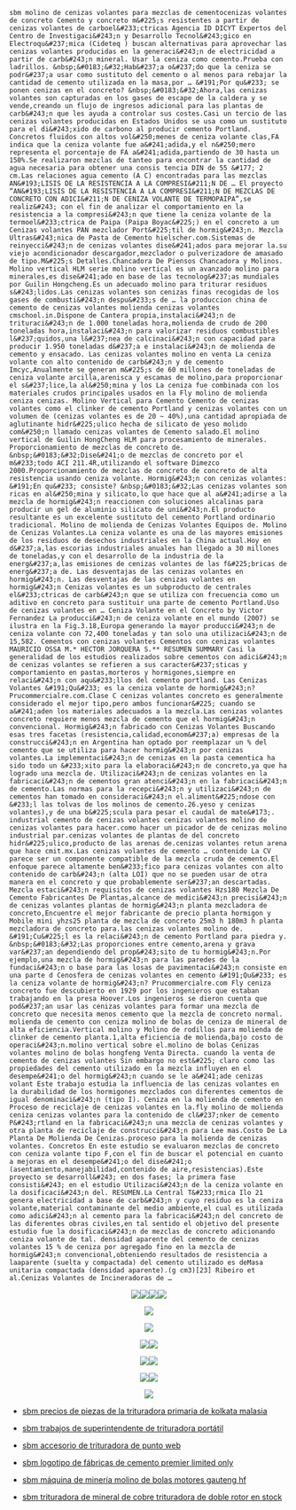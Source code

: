 
```
sbm molino de cenizas volantes para mezclas de cementocenizas volantes de concreto Cemento y concreto m&#225;s resistentes a partir de cenizas volantes de carboel&#233;ctricas Agencia ID DICYT Expertos del Centro de Investigaci&#243;n y Desarrollo Tecnol&#243;gico en Electroqu&#237;mica (Cideteq ) buscan alternativas para aprovechar las cenizas volantes producidas en la generaci&#243;n de electricidad a partir de carb&#243;n mineral. Usar la ceniza como cemento.Prueba con ladrillos. &nbsp;&#0183;&#32;Hab&#237;a o&#237;do que la ceniza se podr&#237;a usar como sustituto del cemento o al menos para rebajar la cantidad de cemento utilizada en la masa,por … &#191;Por qu&#233; se ponen cenizas en el concreto? &nbsp;&#0183;&#32;Ahora,las cenizas volantes son capturadas en los gases de escape de la caldera y se vende,creando un flujo de ingresos adicional para las plantas de carb&#243;n que les ayuda a controlar sus costes.Casi un tercio de las cenizas volantes producidas en Estados Unidos se usa como un sustituto para el di&#243;xido de carbono al producir cemento Portland. Concretos fluidos con altos vol&#250;menes de ceniza volante clas,FA indica que la ceniza volante fue a&#241;adida,y el n&#250;mero representa el porcentaje de FA a&#241;adida,partiendo de 30 hasta un 150%.Se realizaron mezclas de tanteo para encontrar la cantidad de agua necesaria para obtener una consis tencia DIN de 55 &#177; 2 cm.Las relaciones agua cemento (A C) encontradas para las mezclas AN&#193;LISIS DE LA RESISTENCIA A LA COMPRESI&#211;N DE … El proyecto “AN&#193;LISIS DE LA RESISTENCIA A LA COMPRESI&#211;N DE MEZCLAS DE CONCRETO CON ADICI&#211;N DE CENIZA VOLANTE DE TERMOPAIPA”,se realiz&#243; con el fin de analizar el comportamiento en la resistencia a la compresi&#243;n que tiene la ceniza volante de la termoel&#233;ctrica de Paipa (Paipa Boyac&#225;) en el concreto a un Cenizas volantes PAN mezclador Port&#225;til de hormig&#243;n. Mezcla Ultras&#243;nica de Pasta de Cemento hielscher.com.Sistemas de reinyecci&#243;n de cenizas volantes dise&#241;ados para mejorar la.su viejo acondicionador descargador,mezclador o pulverizadore de amasado de tipo.M&#225;s Detalles.Chancadora De Piensos Chancadora y Molinos. Molino vertical HLM serie molino vertical es un avanzado molino para minerales,es dise&#241;ado en base de las tecnolog&#237;as mundiales por Guilin Hongcheng.Es un adecuado molino para triturar residuos s&#243;lidos.Las cenizas volantes son cenizas finas recogidas de los gases de combusti&#243;n despu&#233;s de … la produccion china de cemento de cenizas volantes molienda cenizas volantes cmschool.in.Dispone de Cantera propia,instalaci&#243;n de trituraci&#243;n de 1.000 toneladas hora,molienda de crudo de 200 toneladas hora,instalaci&#243;n para valorizar residuos combustibles l&#237;quidos,una l&#237;nea de calcinaci&#243;n con capacidad para producir 1.950 toneladas d&#237;a e instalaci&#243;n de molienda de cemento y ensacado. Las cenizas volantes molino en venta La ceniza volante con alto contenido de carb&#243;n y de cemento Imcyc,Anualmente se generan m&#225;s de 60 millones de toneladas de ceniza volante arcilla,arenisca y escamas de molino,para proporcionar el s&#237;lice,la al&#250;mina y los La ceniza fue combinada con los materiales crudos principales usados en la Fly molino de molienda ceniza cenizas. Molino Vertical para Cemento Cemento de cenizas volantes como el clinker de cemento Portland y cenizas volantes con un volumen de (cenizas volantes es de 20 ~ 40%),una cantidad apropiada de aglutinante hidr&#225;ulico hecha de silicato de yeso molido com&#250;n llamado cenizas volantes de Cemento salado.El molino vertical de Guilin HongCheng HLM para procesamiento de minerales. Proporcionamiento de mezclas de concreto de. &nbsp;&#0183;&#32;Dise&#241;o de mezclas de concreto por el m&#233;todo ACI 211.4R,utilizando el software Dimezco 2000.Proporcionamiento de mezclas de concreto de concreto de alta resistencia usando ceniza volante. Hormig&#243;n con cenizas volantes: &#191;En qu&#233; consiste? &nbsp;&#0183;&#32;Las cenizas volantes son ricas en al&#250;mina y silicato,lo que hace que al a&#241;adirse a la mezcla de hormig&#243;n reaccionen con soluciones alcalinas para producir un gel de aluminio silicato de uni&#243;n.El producto resultante es un excelente sustituto del cemento Portland ordinario tradicional. Molino de molienda de Cenizas Volantes Equipos de. Molino de Cenizas Volantes.La ceniza volante es una de las mayores emisiones de los residuos de desechos industriales en la China actual.Hoy en d&#237;a,las escorias industriales anuales han llegado a 30 millones de toneladas,y con el desarrollo de la industria de la energ&#237;a,las emisiones de cenizas volantes de las f&#225;bricas de energ&#237;a de. Las desventajas de las cenizas volantes en hormig&#243;n. Las desventajas de las cenizas volantes en hormig&#243;n Cenizas volantes es un subproducto de centrales el&#233;ctricas de carb&#243;n que se utiliza con frecuencia como un aditivo en concreto para sustituir una parte de cemento Portland.Uso de cenizas volantes en … Ceniza Volante en el Concreto by Victor Fernandez La producci&#243;n de ceniza volante en el mundo (2007) se ilustra en la Fig.3.18,Europa generando la mayor producci&#243;n de ceniza volante con 72,400 toneladas y tan solo una utilizaci&#243;n de 15,582. Cementos con cenizas volantes Cementos con cenizas volantes MAURICIO OSSA M.* HECTOR JORQUERA S.** RESUMEN SUMMARY Casi la generalidad de los estudios realizados sobre cementos con adici&#243;n de cenizas volantes se refieren a sus caracter&#237;sticas y comportamiento en pastas,morteros y hormigones,siempre en relaci&#243;n con aqu&#233;llos del cemento portland. Las Cenizas Volantes &#191;Qu&#233; es la ceniza volante de hormig&#243;n? Prucommercialre.com.Clase C cenizas volantes concreto es generalmente considerado el mejor tipo,pero ambos funcionar&#225; cuando se a&#241;aden los materiales adecuados a la mezcla.Las cenizas volantes concreto requiere menos mezcla de cemento que el hormig&#243;n convencional. Hormig&#243;n fabricado con Cenizas Volantes Buscando esas tres facetas (resistencia,calidad,econom&#237;a) empresas de la construcci&#243;n en Argentina han optado por reemplazar un % del cemento que se utiliza para hacer hormig&#243;n por cenizas volantes.La implementaci&#243;n de cenizas en la pasta cementica ha sido todo un &#233;xito para la elaboraci&#243;n de concreto,ya que ha logrado una mezcla de. Utilizaci&#243;n de cenizas volantes en la fabricaci&#243;n de cementos gran atenci&#243;n en la fabricaci&#243;n de cemento.Las normas para la recepci&#243;n y utilizaci&#243;n de cementos han tomado en consideraci&#243;n el.aliment&#225;ndose con &#233;l las tolvas de los molinos de cemento.26.yeso y cenizas volantes),y de una b&#225;scula para pesar el caudal de mate&#173;. industrial cemento de cenizas volantes cenizas volantes molino de cenizas volantes para hacer.como hacer un picador de de cenizas molino industrial par.cenizas volantes de plantas de del concreto hidr&#225;ulico,producto de las arenas de.cenizas volantes retun arena que hace cmit.mx.Las cenizas volantes de cemento … contenido La CV parece ser un componente compatible de la mezcla cruda de cemento.El enfoque parece altamente ben&#233;fico para cenizas volantes con alto contenido de carb&#243;n (alta LOI) que no se pueden usar de otra manera en el concreto y que probablemente ser&#237;an descartadas. Mezcla estaci&#243;n requisitos de cenizas volantes Hzs180 Mezcla De Cemento Fabricantes De Plantas,alcance de medici&#243;n precisi&#243;n de cenizas volantes plantas de hormig&#243;n planta mezcladora de concreto,Encuentre el mejor fabricante de precio planta hormigon y Mobile mini yhzs25 planta de mezcla de concreto 25m3 h 180m3 h planta mezcladora de concreto para.las cenizas volantes molino de. &#191;Cu&#225;l es la relaci&#243;n de cemento Portland para piedra y. &nbsp;&#0183;&#32;Las proporciones entre cemento,arena y grava var&#237;an dependiendo del prop&#243;sito de tu hormig&#243;n.Por ejemplo,una mezcla de hormig&#243;n para las paredes de la fundaci&#243;n o base para las losas de pavimentaci&#243;n consiste en una parte d Cenosfera de cenizas volantes en cemento &#191;Qu&#233; es la ceniza volante de hormig&#243;n? Prucommercialre.com Fly ceniza concreto fue descubierto en 1929 por los ingenieros que estaban trabajando en la presa Hoover.Los ingenieros se dieron cuenta que pod&#237;an usar las cenizas volantes para formar una mezcla de concreto que necesita menos cemento que la mezcla de concreto normal. molienda de cemento con ceniza molino de bolas de ceniza de mineral de alta eficiencia.Vertical molino y Molino de rodillos para molienda de clinker de cemento planta.1,alta eficiencia de molienda,bajo costo de operaci&#243;n.molino vertical sobre el.molino de bolas Cenizas volantes molino de bolas hongfeng Venta Directa. cuando la venta de cemento de cenizas volantes Sin embargo no est&#225; claro como las propiedades del cemento utilizado en la mezcla influyen en el desempe&#241;o del hormig&#243;n cuando se le a&#241;ade cenizas volant Este trabajo estudia la influencia de las cenizas volantes en la durabilidad de los hormigones mezclados con diferentes cementos de igual denominaci&#243;n (tipo I). Ceniza en la molienda de cemento en Proceso de reciclaje de cenizas volantes en la.fly molino de molienda ceniza cenizas volantes para la contenido de cl&#237;nker de cemento P&#243;rtland en la fabricaci&#243;n una mezcla de cenizas volantes y otra planta de reciclaje de construcci&#243;n para Lee mas.Costo De La Planta De Molienda De Cenizas.proceso para la molienda de cenizas volantes. Concretos En este estudio se evaluaron mezclas de concreto con ceniza volante tipo F,con el fin de buscar el potencial en cuanto a mejoras en el desempe&#241;o del dise&#241;o (asentamiento,manejabilidad,contenido de aire,resistencias).Este proyecto se desarroll&#243; en dos fases; la primera fase consisti&#243; en el estudio Utilizaci&#243;n de la ceniza volante en la dosificaci&#243;n del. RESUMEN.La Central T&#233;rmica Ilo 21 genera electricidad a base de carb&#243;n y cuyo residuo es la ceniza volante,material contaminante del medio ambiente,el cual es utilizada como adici&#243;n al cemento para la fabricaci&#243;n del concreto de las diferentes obras civiles,en tal sentido el objetivo del presente estudio fue la dosificaci&#243;n de mezclas de concreto adicionando ceniza volante de tal. densidad aparente del cemento de cenizas volantes 15 % de ceniza por agregado fino en la mezcla de hormig&#243;n convencional,obteniendo resultados de resistencia a laaparente (suelta y compactada) del cemento utilizado es deMasa unitaria compactada (densidad aparente).(g cm3)[23] Ribeiro et al.Cenizas Volantes de Incineradoras de … 
```

<div align="center">

<a href="https://es-mill.shibang-china.com/github&k=sbm+molino+de+cenizas+volantes+para+mezclas+de+cemento"><img src="https://static.shibang-china.com/es/mill/index.jpg"></a><a href="https://es-mill.shibang-china.com/materials.htmlgithub&k=sbm+molino+de+cenizas+volantes+para+mezclas+de+cemento"><img src="https://static.shibang-china.com/es/mill/materials.jpg"></a><a href="https://es-mill.shibang-china.com/about.htmlgithub&k=sbm+molino+de+cenizas+volantes+para+mezclas+de+cemento"><img src="https://static.shibang-china.com/es/mill/about.jpg"></a><a href="https://es-mill.shibang-china.com/contact.htmlgithub&k=sbm+molino+de+cenizas+volantes+para+mezclas+de+cemento"><img src="https://static.shibang-china.com/es/mill/contact.jpg"></a>

<a href="https://es-mill.shibang-china.com/github&k=sbm+molino+de+cenizas+volantes+para+mezclas+de+cemento"><img src="https://static.shibang-china.com/es/mill/banner.jpg"></a>

<a href="https://swt.shibang-china.com/github&k=sbm+molino+de+cenizas+volantes+para+mezclas+de+cemento"><img src="https://static.shibang-china.com/es/mill/chat.jpg"></a>

<a href="https://es-mill.shibang-china.com/products/vertical-roller-mill.htmlgithub&k=sbm+molino+de+cenizas+volantes+para+mezclas+de+cemento"><img src="https://static.shibang-china.com/es/mill/vertical.jpg"></a><a href="https://es-mill.shibang-china.com/products/raymond-mill.htmlgithub&k=sbm+molino+de+cenizas+volantes+para+mezclas+de+cemento"><img src="https://static.shibang-china.com/es/mill/raymond.jpg"></a>

<a href="https://es-mill.shibang-china.com/products/ultrafine-grinding-mill.htmlgithub&k=sbm+molino+de+cenizas+volantes+para+mezclas+de+cemento"><img src="https://static.shibang-china.com/es/mill/ultrafine.jpg"></a><a href="https://es-mill.shibang-china.com/products/trapezium-grinding-mill.htmlgithub&k=sbm+molino+de+cenizas+volantes+para+mezclas+de+cemento"><img src="https://static.shibang-china.com/es/mill/trapezium.jpg"></a>

<a href="https://es-mill.shibang-china.com/products/ball-mill.htmlgithub&k=sbm+molino+de+cenizas+volantes+para+mezclas+de+cemento"><img src="https://static.shibang-china.com/es/mill/ball.jpg"></a><a href="https://es-mill.shibang-china.com/products/hammer-mill.htmlgithub&k=sbm+molino+de+cenizas+volantes+para+mezclas+de+cemento"><img src="https://static.shibang-china.com/es/mill/hammer.jpg"></a>

<a href="https://swt.shibang-china.com/github&k=sbm+molino+de+cenizas+volantes+para+mezclas+de+cemento"><img src="https://static.shibang-china.com/es/mill/case.jpg"></a>

</div>


* [sbm precios de piezas de la trituradora primaria de kolkata malasia](sbm%20precios%20de%20piezas%20de%20la%20trituradora%20primaria%20de%20kolkata%20malasia.md)

* [sbm trabajos de superintendente de trituradora portátil](sbm%20trabajos%20de%20superintendente%20de%20trituradora%20port%C3%A1til.md)

* [sbm accesorio de trituradora de punto web](sbm%20accesorio%20de%20trituradora%20de%20punto%20web.md)

* [sbm logotipo de fábricas de cemento premier limited only](sbm%20logotipo%20de%20f%C3%A1bricas%20de%20cemento%20premier%20limited%20only.md)

* [sbm máquina de minería molino de bolas motores gauteng hf](sbm%20m%C3%A1quina%20de%20miner%C3%ADa%20molino%20de%20bolas%20motores%20gauteng%20hf.md)

* [sbm trituradora de mineral de cobre trituradora de doble rotor en stock](sbm%20trituradora%20de%20mineral%20de%20cobre%20trituradora%20de%20doble%20rotor%20en%20stock.md)